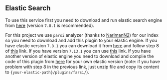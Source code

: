 ## Elastic Search

To use this service first you need to download and run elastic search engine from [here](https://www.elastic.co/downloads/elasticsearch) (version `7.8.1` is recommended).

For this project we use `parsi` analyzer (thanks to [NarimanN2](https://github.com/NarimanN2/ParsiAnalyzer#build)) for our index so you need to download and add this plugin to your elastic engine. If you have elastic version `7.8.1` you can download it from [here](https://drive.google.com/file/d/1yqCDjcydati3s4BRda4c3kiGXoNGshGU/view?usp=sharing) and follow step 8 of [this](https://github.com/NarimanN2/ParsiAnalyzer#build) link. If you have version `7.13.1` you can use [this](https://github.com/NarimanN2/ParsiAnalyzer#installation) link. If you have another version of elastic engine you need to download and complie the code of this plugin from [here](https://github.com/NarimanN2/ParsiAnalyzer#build) for your own elastic version (note: if you have problem with step 8 in the previous link, just unzip file and copy its content to `{your-elastic-path}/plugins/farsi/`).
